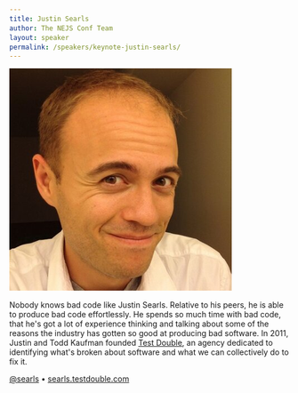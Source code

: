 ```yaml
---
title: Justin Searls 
author: The NEJS Conf Team
layout: speaker
permalink: /speakers/keynote-justin-searls/
---
```


<p><div class="avatar speaker aspect-ratio"><img src="/assets/images/speakers/searls.jpg" alt="Justin Searls"></div></p>

<p>Nobody knows bad code like Justin Searls. Relative to his peers, he is able to produce bad code effortlessly. He spends so much time with bad code, that he's got a lot of experience thinking and talking about some of the reasons the industry has gotten so good at producing bad software. In 2011, Justin and Todd Kaufman founded <a href="http://testdouble.com">Test Double</a>, an agency dedicated to identifying what's broken about software and what we can collectively do to fix it.</p>

<p class="align-center"><a href="https://twitter.com/searls">@searls</a> <span class="bullet">&bull;</span> <a href="http://searls.testdouble.com/">searls.testdouble.com</a></p>
